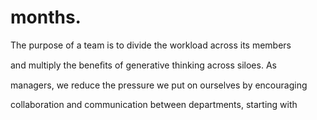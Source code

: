 # months.

The purpose of a team is to divide the workload across its members

and multiply the beneﬁts of generative thinking across siloes. As

managers, we reduce the pressure we put on ourselves by encouraging

collaboration and communication between departments, starting with